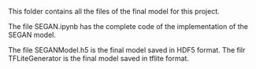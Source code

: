 This folder contains all the files of the final model for this project.

The file SEGAN.ipynb has the complete code of the implementation of the SEGAN model.

The file SEGANModel.h5 is the final model saved in HDF5 format. The filr TFLiteGenerator is the final model saved in tflite format.
